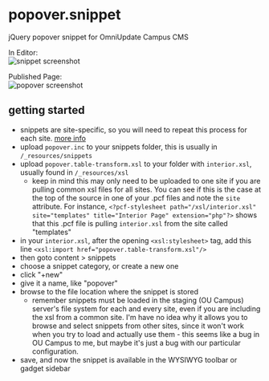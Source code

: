 # popover.snippet
jQuery popover snippet for OmniUpdate Campus CMS

In Editor:  
![snippet screenshot](https://raw.githubusercontent.com/admonkey/popover.snippet/master/snippet.screenshot.png)

Published Page:  
![popover screenshot](https://raw.githubusercontent.com/admonkey/popover.snippet/master/popover.screenshot.png)

## getting started
* snippets are site-specific, so you will need to repeat this process for each site. 
  [more info](http://support.omniupdate.com/oucampus10/reusable-content/snippets/snippets-setup.html)
* upload `popover.inc` to your snippets folder, this is usually in `/_resources/snippets`
* upload `popover.table-transform.xsl` to your folder with `interior.xsl`, usually found in `/_resources/xsl`
  * keep in mind this may only need to be uploaded to one site if you are pulling common xsl files for all sites. 
    You can see if this is the case at the top of the source in one of your .pcf files and note the `site` attribute.
    For instance, `<?pcf-stylesheet path="/xsl/interior.xsl" site="templates" title="Interior Page" extension="php"?>`
    shows that this .pcf file is pulling `interior.xsl` from the site called "templates"
* in your `interior.xsl`, after the opening `<xsl:stylesheet>` tag, add this line `<xsl:import href="popover.table-transform.xsl"/>`
* then goto content > snippets
* choose a snippet category, or create a new one
* click "+new"
* give it a name, like "popover"
* browse to the file location where the snippet is stored
  * remember snippets must be loaded in the staging (OU Campus) server's file system for each and every site, even if you are including the xsl from a common site. I'm have no idea why it allows you to browse and select snippets from other sites, since it won't work when you try to load and actually use them - this seems like a bug in OU Campus to me, but maybe it's just a bug with our particular configuration.
* save, and now the snippet is available in the WYSIWYG toolbar or gadget sidebar
